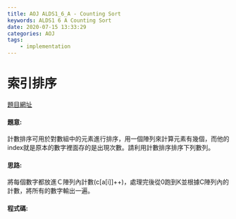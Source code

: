 ```yaml
---
title: AOJ ALDS1_6_A - Counting Sort
keywords: ALDS1 6 A Counting Sort
date: 2020-07-15 13:33:29
categories: AOJ
tags:
    - implementation
---
```

# 索引排序
[題目網址](https://onlinejudge.u-aizu.ac.jp/courses/lesson/1/ALDS1/all/ALDS1_6_A)

#### 題意:
計數排序可用於對數組中的元素進行排序，用一個陣列來計算元素有幾個，而他的index就是原本的數字裡面存的是出現次數。請利用計數排序排序下列數列。

<!-- more -->
#### 思路:
將每個數字都放進Ｃ陣列內計數(c[a[i]]++)，處理完後從0跑到K並根據C陣列內的計數，將所有的數字輸出一遍。

#### 程式碼:
<script src="https://gist.github.com/Daviswww/245397223969f64944326fb98f0b1e80.js"></script>
